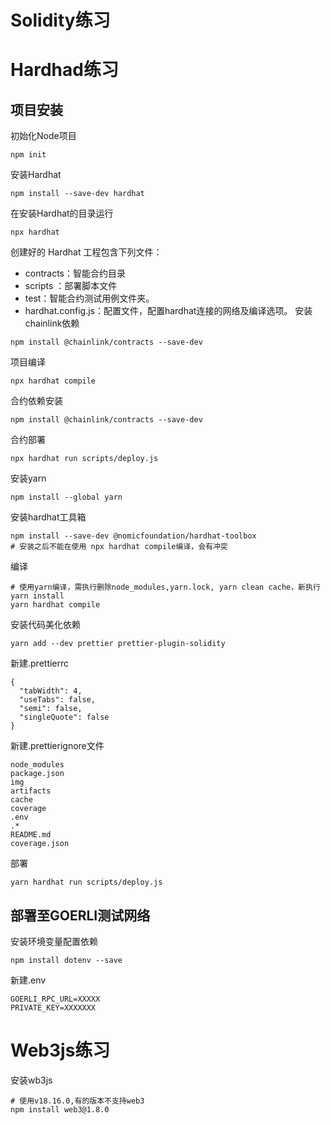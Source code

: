 # Solidity练习
# Hardhad练习
## 项目安装
初始化Node项目
```shell
npm init
```
安装Hardhat
```shell 
npm install --save-dev hardhat

```
在安装Hardhat的目录运行
```shell
npx hardhat
```
创建好的 Hardhat 工程包含下列文件：
- contracts：智能合约目录
- scripts ：部署脚本文件
- test：智能合约测试用例文件夹。
- hardhat.config.js：配置文件，配置hardhat连接的网络及编译选项。
安装chainlink依赖
```shell
npm install @chainlink/contracts --save-dev
```
项目编译
```shell
npx hardhat compile
```
合约依赖安装
```shell
npm install @chainlink/contracts --save-dev
```
合约部署
```shell
npx hardhat run scripts/deploy.js
```
安装yarn
```shell
npm install --global yarn
```
安装hardhat工具箱
```shell
npm install --save-dev @nomicfoundation/hardhat-toolbox
# 安装之后不能在使用 npx hardhat compile编译，会有冲突
```
编译
```shell
# 使用yarn编译，需执行删除node_modules,yarn.lock, yarn clean cache，新执行yarn install
yarn hardhat compile
```
安装代码美化依赖
```shell
yarn add --dev prettier prettier-plugin-solidity
```
新建.prettierrc
```shell
{
  "tabWidth": 4,
  "useTabs": false,
  "semi": false,
  "singleQuote": false
}
```
新建.prettierignore文件
```shell
node_modules
package.json
img
artifacts
cache
coverage
.env
.*
README.md
coverage.json
```
部署
```shell
yarn hardhat run scripts/deploy.js
```
## 部署至GOERLI测试网络
安装环境变量配置依赖
```shell
npm install dotenv --save
```
新建.env
```shell
GOERLI_RPC_URL=XXXXX
PRIVATE_KEY=XXXXXXX
```

# Web3js练习
安装wb3js
```shell
# 使用v18.16.0,有的版本不支持web3
npm install web3@1.8.0
```
